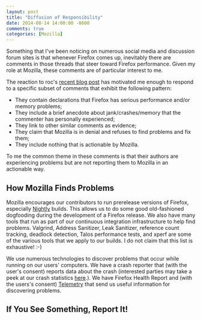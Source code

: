 ```yaml
---
layout: post
title: "Diffusion of Responsibility"
date: 2014-08-14 14:00:00 -0600
comments: true
categories: [Mozilla]
---
```

Something that I've been noticing on numerous social media and discussion forum 
sites is that whenever Firefox comes up, inevitably there are comments in those 
threads that steer toward Firefox performance. Given my role at Mozilla, these 
comments are of particular interest to me.

The reaction to roc's [recent blog post](http://robert.ocallahan.org/2014/08/choose-firefox-now-or-later-you-wont.html) 
has motivated me enough to respond to a specific subset of comments that 
exhibit the following pattern:

* They contain declarations that Firefox has serious performance and/or memory problems;
* They include a brief anecdote about jank/crashes/memory that the commenter has personally experienced;
* They link to other similar comments as evidence;
* They claim that Mozilla is in denial and refuses to find problems and fix them;
* They include nothing that is actionable by Mozilla.

To me the common theme in these comments is that their authors are experiencing 
problems but are not reporting them to Mozilla in an actionable way.

How Mozilla Finds Problems
--------------------------

Mozilla encourages our contributors to run prerelease versions of Firefox, 
especially [Nightly](http://nightly.mozilla.org) builds. This allows us to do 
some good old-fashioned dogfooding during the development of a Firefox release. 
We also have many tools that run as part of our continuous integration 
infrastructure to help find problems. Valgrind, Address Sanitizer, 
Leak Sanitizer, reference count tracking, deadlock detection, 
Talos performance tests, and xperf are some of the various tools that we apply 
to our builds. I do not claim that this list is exhaustive! :-)

We use numerous technologies to discover problems that occur while running on 
our users' computers. We have a crash reporter that (with the user's consent) 
reports data about the crash (interested parties may take a peek at our crash 
statistics [here](https://crash-stats.mozilla.com/home/products/Firefox).). 
We have Firefox Health Report and (with the users's consent) [Telemetry](http://telemetry.mozilla.org) 
that send us useful information for discovering problems.

If You See Something, Report It!
--------------------------------

